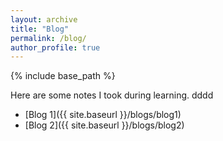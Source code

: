 ```yaml
---
layout: archive
title: "Blog"
permalink: /blog/
author_profile: true
---
```


{% include base_path %}

Here are some notes I took during learning. dddd

- [Blog 1]({{ site.baseurl }}/blogs/blog1)
- [Blog 2]({{ site.baseurl }}/blogs/blog2)

<!-- {% assign post = site.blogs | where: "path", "blog1.md" %}
{% include archive-single.html %}

{% assign post = site.blogs | where: "path", "blog2.md" %}
{% include archive-single.html %} -->
